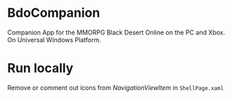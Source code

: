 # BdoCompanion
Companion App for the MMORPG Black Desert Online on the PC and Xbox. On Universal Windows Platform.


# Run locally

Remove or comment out icons from <i>NavigationViewItem</i> in `ShellPage.xaml`
